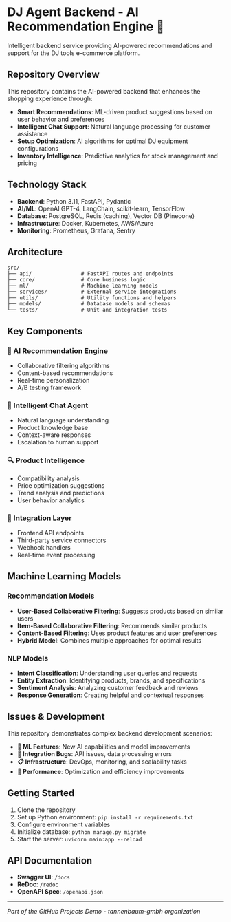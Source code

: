 # DJ Agent Backend - AI Recommendation Engine 🤖

Intelligent backend service providing AI-powered recommendations and support for the DJ tools e-commerce platform.

## Repository Overview

This repository contains the AI-powered backend that enhances the shopping experience through:

- **Smart Recommendations**: ML-driven product suggestions based on user behavior and preferences
- **Intelligent Chat Support**: Natural language processing for customer assistance
- **Setup Optimization**: AI algorithms for optimal DJ equipment configurations
- **Inventory Intelligence**: Predictive analytics for stock management and pricing

## Technology Stack

- **Backend**: Python 3.11, FastAPI, Pydantic
- **AI/ML**: OpenAI GPT-4, LangChain, scikit-learn, TensorFlow
- **Database**: PostgreSQL, Redis (caching), Vector DB (Pinecone)
- **Infrastructure**: Docker, Kubernetes, AWS/Azure
- **Monitoring**: Prometheus, Grafana, Sentry

## Architecture

```
src/
├── api/                # FastAPI routes and endpoints
├── core/               # Core business logic
├── ml/                 # Machine learning models
├── services/           # External service integrations
├── utils/              # Utility functions and helpers
├── models/             # Database models and schemas
└── tests/              # Unit and integration tests
```

## Key Components

### 🧠 AI Recommendation Engine
- Collaborative filtering algorithms
- Content-based recommendations
- Real-time personalization
- A/B testing framework

### 💬 Intelligent Chat Agent
- Natural language understanding
- Product knowledge base
- Context-aware responses
- Escalation to human support

### 🔍 Product Intelligence
- Compatibility analysis
- Price optimization suggestions
- Trend analysis and predictions
- User behavior analytics

### 🔗 Integration Layer
- Frontend API endpoints
- Third-party service connectors
- Webhook handlers
- Real-time event processing

## Machine Learning Models

### Recommendation Models
- **User-Based Collaborative Filtering**: Suggests products based on similar users
- **Item-Based Collaborative Filtering**: Recommends similar products
- **Content-Based Filtering**: Uses product features and user preferences
- **Hybrid Model**: Combines multiple approaches for optimal results

### NLP Models
- **Intent Classification**: Understanding user queries and requests
- **Entity Extraction**: Identifying products, brands, and specifications
- **Sentiment Analysis**: Analyzing customer feedback and reviews
- **Response Generation**: Creating helpful and contextual responses

## Issues & Development

This repository demonstrates complex backend development scenarios:

- **🚀 ML Features**: New AI capabilities and model improvements
- **🐛 Integration Bugs**: API issues, data processing errors
- **📋 Infrastructure**: DevOps, monitoring, and scalability tasks
- **🔧 Performance**: Optimization and efficiency improvements

## Getting Started

1. Clone the repository
2. Set up Python environment: `pip install -r requirements.txt`
3. Configure environment variables
4. Initialize database: `python manage.py migrate`
5. Start the server: `uvicorn main:app --reload`

## API Documentation

- **Swagger UI**: `/docs`
- **ReDoc**: `/redoc`
- **OpenAPI Spec**: `/openapi.json`

---

*Part of the GitHub Projects Demo - tannenbaum-gmbh organization*
